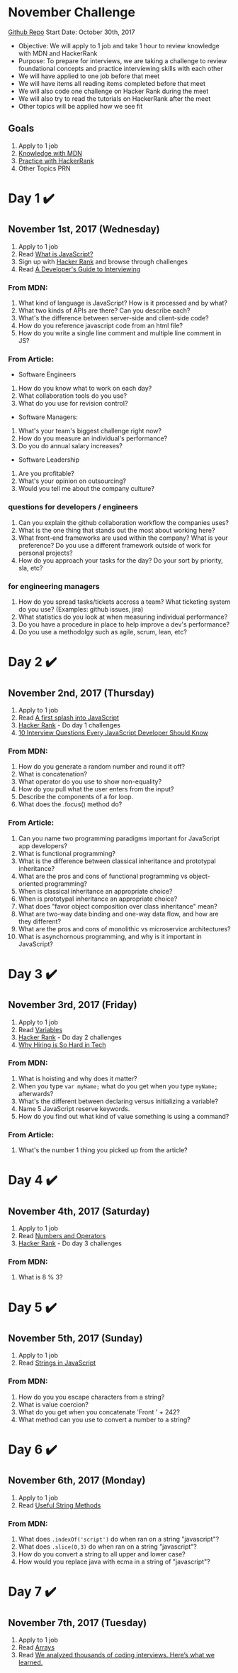 # November Challenge
[Github Repo](https://github.com/timh1203/nov2017-challenge/blob/master/nov2017-challenge.md)
Start Date: October 30th, 2017
- Objective: We will apply to 1 job and take 1 hour to review knowledge with MDN and HackerRank
- Purpose: To prepare for interviews, we are taking a challenge to review foundational concepts and practice interviewing skills with each other
- We will have applied to one job before that meet
- We will have items all reading items completed before that meet
- We will also code one challenge on Hacker Rank during the meet
- We will also try to read the tutorials on HackerRank after the meet
- Other topics will be applied how we see fit

## Goals
1. Apply to 1 job
2. [Knowledge with MDN](https://developer.mozilla.org/en-US/docs/Web/JavaScript) 
3. [Practice with HackerRank](https://www.hackerrank.com/)
4. Other Topics PRN

# Day 1 ✔️
## November 1st, 2017 (Wednesday)
1. Apply to 1 job
2. Read [What is JavaScript?](https://developer.mozilla.org/en-US/docs/Learn/JavaScript/First_steps/What_is_JavaScript)
3. Sign up with [Hacker Rank](https://www.hackerrank.com/) and browse through challenges
4. Read [A Developer's Guide to Interviewing](https://medium.freecodecamp.org/how-to-interview-as-a-developer-candidate-b666734f12dd)

### From MDN:
1. What kind of language is JavaScript? How is it processed and by what?
2. What two kinds of APIs are there? Can you describe each?
3. What's the difference between server-side and client-side code?
4. How do you reference javascript code from an html file?
5. How do you write a single line comment and multiple line comment in JS?

### From Article:
- Software Engineers
1. How do you know what to work on each day?
2. What collaboration tools do you use?
3. What do you use for revision control?

- Software Managers:
1. What's your team's biggest challenge right now?
2. How do you measure an individual's performance?
3. Do you do annual salary increases?

- Software Leadership
1. Are you profitable?
2. What's your opinion on outsourcing?
3. Would you tell me about the company culture?

### questions for developers / engineers

1. Can you explain the github collaboration workflow the companies uses?
2. What is the one thing that stands out the most about working here?
3. What front-end frameworks are used within the company? What is your preference? Do you use a different framework outside of work for personal projects?
4. How do you approach your tasks for the day? Do your sort by priority, sla, etc?

### for engineering managers

1. How do you spread tasks/tickets accross a team? What ticketing system do you use? (Examples: github issues, jira)
2. What statistics do you look at when measuring individual performance?
3. Do you have a procedure in place to help improve a dev's performance?
4. Do you use a methodolgy such as agile, scrum, lean, etc?

# Day 2 ✔️
## November 2nd, 2017 (Thursday)
1. Apply to 1 job
2. Read [A first splash into JavaScript](https://developer.mozilla.org/en-US/docs/Learn/JavaScript/First_steps/A_first_splash)
3. [Hacker Rank](https://www.hackerrank.com/) - Do day 1 challenges
4. [10 Interview Questions Every JavaScript Developer Should Know](https://medium.com/javascript-scene/10-interview-questions-every-javascript-developer-should-know-6fa6bdf5ad95)

### From MDN:
1. How do you generate a random number and round it off?
2. What is concatenation?
3. What operator do you use to show non-equality?
4. How do you pull what the user enters from the input?
5. Describe the components of a for loop.
6. What does the .focus() method do?

### From Article:
1. Can you name two programming paradigms important for JavaScript app developers?
2. What is functional programming?
3. What is the difference between classical inheritance and prototypal inheritance?
4. What are the pros and cons of functional programming vs object-oriented programming?
5. When is classical inheritance an appropriate choice?
6. When is prototypal inheritance an appropriate choice?
7. What does "favor object composition over class inheritance" mean?
8. What are two-way data binding and one-way data flow, and how are they different?
9. What are the pros and cons of monolithic vs microservice architectures?
10. What is asynchornous programming, and why is it important in JavaScript?

# Day 3 ✔️️
## November 3rd, 2017 (Friday)
1. Apply to 1 job
2. Read [Variables](https://developer.mozilla.org/en-US/docs/Learn/JavaScript/First_steps/Variables)
3. [Hacker Rank](https://www.hackerrank.com/) - Do day 2 challenges
4. [Why Hiring is So Hard in Tech](https://medium.com/javascript-scene/why-hiring-is-so-hard-in-tech-c462c3230017)

### From MDN:
1. What is hoisting and why does it matter?
2. When you type `var myName;` what do you get when you type `myName;` afterwards?
3. What's the different between declaring versus initializing a variable?
4. Name 5 JavaScript reserve keywords.
5. How do you find out what kind of value something is using a command?

### From Article:
1. What's the number 1 thing you picked up from the article?
 
# Day 4 ✔️️
## November 4th, 2017 (Saturday)
1. Apply to 1 job
2. Read [Numbers and Operators](https://developer.mozilla.org/en-US/docs/Learn/JavaScript/First_steps/Math)
3. [Hacker Rank](https://www.hackerrank.com/) - Do day 3 challenges

### From MDN:
1. What is 8 % 3?

# Day 5 ✔️️
## November 5th, 2017 (Sunday)
1. Apply to 1 job
2. Read [Strings in JavaScript](https://developer.mozilla.org/en-US/docs/Learn/JavaScript/First_steps/Strings)

### From MDN:
1. How do you you escape characters from a string?
2. What is value coercion? 
3. What do you get when you concatenate 'Front ' + 242?
4. What method can you use to convert a number to a string?

# Day 6 ✔️️
## November 6th, 2017 (Monday)
1. Apply to 1 job
2. Read [Useful String Methods](https://developer.mozilla.org/en-US/docs/Learn/JavaScript/First_steps/Useful_string_methods)

### From MDN:
1. What does `.indexOf('script')` do when ran on a string "javascript"?
2. What does `.slice(0,3)` do when ran on a string "javascript"?
3. How do you convert a string to all upper and lower case?
4. How would you replace java with ecma in a string of "javascript"?

# Day 7 ✔️️
## November 7th, 2017 (Tuesday)
1. Apply to 1 job
2. Read [Arrays](https://developer.mozilla.org/en-US/docs/Learn/JavaScript/First_steps/Arrays)
3. Read [We analyzed thousands of coding interviews. Here’s what we learned.](https://medium.freecodecamp.org/we-analyzed-thousands-of-coding-interviews-heres-what-we-learned-99384b1fda50)